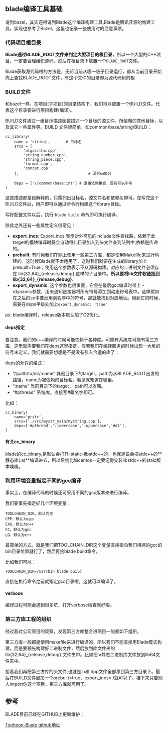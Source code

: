 ## blade编译工具基础
说到bazel，其实还得说到Blade这个编译构建工具,Blade是腾讯开源的构建工具，实现也参考了Bazel，这里也记录一些使用时的注意事项。


### 代码项目根目录
**Blade通过BLADE_ROOT文件来判定大型项目的根目录**，所以一个大型的C++项目，一定要合理组织源码，然后在根目录下放置一个`BLADE_ROOT`文件。

Blade获取源代码根的方法是，无论当前从哪一级子目录运行，都从当前目录开始向上查找BLADE_ROOT文件，有这个文件的目录即为源代码树的根

### BUILD文件
和bazel一样，在项目(子项目)的目录结构下，我们可以放置一个BUILD文件。代表这个目录要进行项目构建(编译)。

BUILD文件通过一组目标描述函数描述一个目标的源文件，所依赖的其他目标，以及其它一些属性等。BUILD 文件很简单，如common/base/string/BUILD：

```
cc_library(
    name = 'string',       # 目标名
    srcs = [
        'algorithm.cpp',
        'string_number.cpp',
        'string_piece.cpp',
        'format.cpp',
        'concat.cpp'
    ],                               # 源代码集合

    deps = ['//common/base:int'] # 直接依赖集合，没有可以不写
)
```

这些描述都是自解释的，只需列出目标名，源文件名和依赖名即可。在写完这个BUILD文件后，用户即可以通过命令行构建这个library目标。

写好配置文件以后，执行 `blade build` 命令即可执行编译。

除此之外还有一些属性定义很常见：

 - **export_incs**: Export_incs 表示对外可见的include文件查找路，依赖于此target的模块编译时将会自动将此目录加入到头文件查到队列中;依赖是传递的。
 - **prebuilt**: 有时候我们在网上使用一些第三方库，都是使用Makefile来进行构建的。这时候Blade就不太适用了，这时我们就要在生成的library加上prebuilt=True；使用这个参数表示不从源码构建。对应的二进制文件必须存在 lib{32,64}\_{release,debug} 这样的子目录中。**所以要将lib文件软链接到 lib\{32,64\}\_{release,debug}**.
 - **export_dynamic**: 这个参数也很重要，它会在最后gcc编译时带上 -rdynamic参数，用来通知链接器将所有符号添加到动态符号表中。这样假如在之后的so中要反用到程序中的符号，那就能找到对应地址。用到它的时候，需要在deps平级处加上`export_dynamic: 'true'`


ps: blade编译时，release版本默认加了O2优化。

#### deps指定
要注意，我们的c++编译的时候可能依赖于各种库。可能有系统库可能有第三方库，这里就需要我们在deps这里指定，假若我们在编译服务的时候出现一大堆的符号未定义，我们就需要想想是不是没有引入合适的库了：

deps的允许的格式：

 - “//path/to/dir/:name” 其他目录下的target，path为从BLADE_ROOT出发的路径，name为被依赖的目标名。看见就知道在哪里。
 - “:name” 当前目录下的target， path可以省略。
 - “#pthread” 系统库。直接写#跟名字即可。

比如：

```
cc_binary(
    name='prstr',
    srcs=['./src/mystr_main/mystring.cpp'],
    deps=['#pthread',':lowercase',':uppercase','#dl'],
)
```

#### 有关cc_binary
blade的cc_binary,是默认会打开-static-libstdc++的，也就是说会把stdc++的**静态库(.a)**编译进去，所以系统比如centos一定要记得安装libstdc++的staic版本噢噢。



### 利用环境变量指定不同的gcc编译
事实上，在编译代码的时候还可采用不同的gcc版本来进行编译。

我们要事先指定好几个环境变量：

```
TOOLCHAIN_DIR，默认为空
CPP，默认为cpp
CXX，默认为c++
CC，默认为gcc
LD，默认为c++
```

最简单的方式，就是我们把TOOLCHAIN_DIR这个变量直接指向我们相拥的gcc的bin目录位置就行了，然后再接blade build命令。

比如我们可以：

```
TOOLCHAIN_DIR=/usr/bin blade build
```

直接在执行命令之前就指定gcc目录啦，这就可以编译了。

#### verbose
编译过程可能会遇到很多坑，打开verbose检查就好啦。

### 第三方库工程的组织
经过我对公司项目的观察，发现第三方库整合进项目一般都如下组织。

第三方库一般都是使用makefile来进行编译的，所以我们不能直接用Blade模式构建，而是要预先构建好二进制文件，然后放到库文件夹的lib{32,64}\_{release,debug} 文件夹中。比如把.a静态二进制库文件放到lib64文件夹中。

接着我们再把第三方库的头文件,也就是.h和.hpp文件全部移到第三方目录下。最后在BUILD文件里加一个prebuilt=true，export_incs=./就可以了。接下来只要别人import你这个项目，第三方库就可用了。


## 参考
BLADE目前已经在GITHUB上更新维护：

[Typhoon-Blade github地址](https://github.com/chen3feng/typhoon-blade)